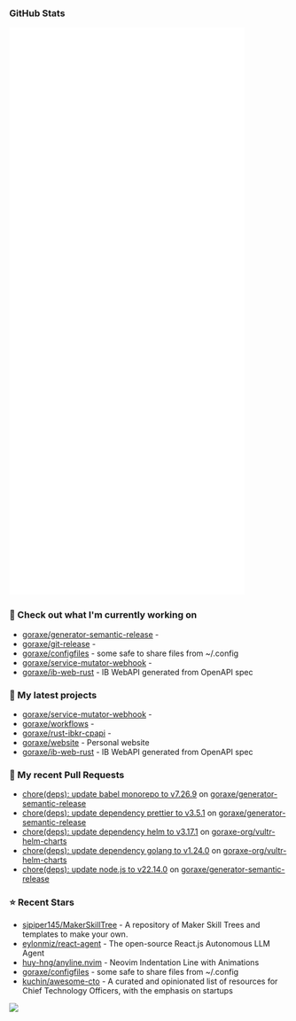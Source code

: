 
### GitHub Stats

<p align="left"><img src="https://raw.githubusercontent.com/goraxe/goraxe/main/github-metrics.svg" /></p>

### 👷 Check out what I'm currently working on

- [goraxe/generator-semantic-release](https://github.com/goraxe/generator-semantic-release) - 
- [goraxe/git-release](https://github.com/goraxe/git-release) - 
- [goraxe/configfiles](https://github.com/goraxe/configfiles) - some safe to share files from ~/.config 
- [goraxe/service-mutator-webhook](https://github.com/goraxe/service-mutator-webhook) - 
- [goraxe/ib-web-rust](https://github.com/goraxe/ib-web-rust) - IB WebAPI generated from OpenAPI spec
### 🌱 My latest projects

- [goraxe/service-mutator-webhook](https://github.com/goraxe/service-mutator-webhook) - 
- [goraxe/workflows](https://github.com/goraxe/workflows) - 
- [goraxe/rust-ibkr-cpapi](https://github.com/goraxe/rust-ibkr-cpapi) - 
- [goraxe/website](https://github.com/goraxe/website) - Personal website
- [goraxe/ib-web-rust](https://github.com/goraxe/ib-web-rust) - IB WebAPI generated from OpenAPI spec
### 🔨 My recent Pull Requests

- [chore(deps): update babel monorepo to v7.26.9](https://github.com/goraxe/generator-semantic-release/pull/189) on [goraxe/generator-semantic-release](https://github.com/goraxe/generator-semantic-release)
- [chore(deps): update dependency prettier to v3.5.1](https://github.com/goraxe/generator-semantic-release/pull/188) on [goraxe/generator-semantic-release](https://github.com/goraxe/generator-semantic-release)
- [chore(deps): update dependency helm to v3.17.1](https://github.com/goraxe-org/vultr-helm-charts/pull/56) on [goraxe-org/vultr-helm-charts](https://github.com/goraxe-org/vultr-helm-charts)
- [chore(deps): update dependency golang to v1.24.0](https://github.com/goraxe-org/vultr-helm-charts/pull/55) on [goraxe-org/vultr-helm-charts](https://github.com/goraxe-org/vultr-helm-charts)
- [chore(deps): update node.js to v22.14.0](https://github.com/goraxe/generator-semantic-release/pull/187) on [goraxe/generator-semantic-release](https://github.com/goraxe/generator-semantic-release)
### ⭐ Recent Stars

- [sjpiper145/MakerSkillTree](https://github.com/sjpiper145/MakerSkillTree) - A repository of Maker Skill Trees and templates to make your own.  
- [eylonmiz/react-agent](https://github.com/eylonmiz/react-agent) - The open-source React.js Autonomous LLM Agent
- [huy-hng/anyline.nvim](https://github.com/huy-hng/anyline.nvim) - Neovim Indentation Line with Animations
- [goraxe/configfiles](https://github.com/goraxe/configfiles) - some safe to share files from ~/.config 
- [kuchin/awesome-cto](https://github.com/kuchin/awesome-cto) - A curated and opinionated list of resources for Chief Technology Officers, with the emphasis on startups

![](https://komarev.com/ghpvc/?username=goraxe)
